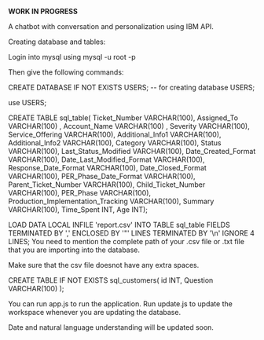 **WORK IN PROGRESS**

A chatbot with conversation and personalization using IBM API.

Creating database and tables:

Login into mysql using mysql -u root -p

Then give the following commands:

CREATE DATABASE IF NOT EXISTS USERS;                   -- for creating database USERS;

use USERS;

CREATE TABLE sql_table(
             Ticket_Number VARCHAR(100),
             Assigned_To   VARCHAR(100) , 
             Account_Name  VARCHAR(100) , 
             Severity VARCHAR(100), 
             Service_Offering VARCHAR(100), 
             Additional_Info1 VARCHAR(100), 
             Additional_Info2 VARCHAR(100), 
             Category  VARCHAR(100), 
             Status  VARCHAR(100), 
             Last_Status_Modified  VARCHAR(100), 
             Date_Created_Format  VARCHAR(100), 
            Date_Last_Modified_Format  VARCHAR(100), 
            Response_Date_Format  VARCHAR(100), 
            Date_Closed_Format  VARCHAR(100), 
            PER_Phase_Date_Format  VARCHAR(100), 
            Parent_Ticket_Number  VARCHAR(100), 
            Child_Ticket_Number  VARCHAR(100), 
            PER_Phase  VARCHAR(100), 
            Production_Implementation_Tracking  VARCHAR(100), 
            Summary  VARCHAR(100), 
            Time_Spent  INT, 
             Age INT); 

LOAD DATA LOCAL INFILE 'report.csv' INTO TABLE sql_table FIELDS TERMINATED BY ',' ENCLOSED BY '"'  LINES TERMINATED BY '\n' IGNORE 4 LINES;
You need to mention the complete path of your .csv file or .txt file that you are importing into the database.

Make sure that the csv file doesnot have any extra spaces.

CREATE TABLE IF NOT EXISTS sql_customers( 
         id INT, 
         Question VARCHAR(100) ); 



You can run app.js to run the application.
Run update.js to update the workspace whenever you are updating the database.

Date and natural language understanding will be updated soon.



 
